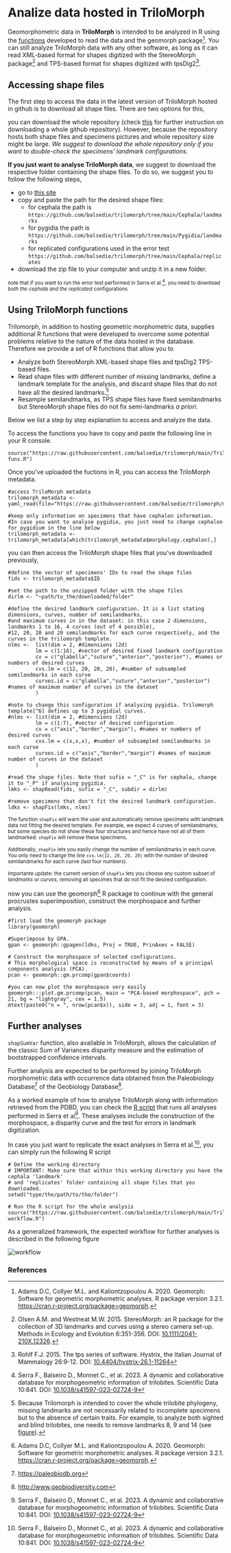 # Analize data hosted in TriloMorph

Geomorphometric data in **TriloMorph** is intended to be analyzed in R using the [functions](/TriloMorph-funs.R) developed to read the data and the geomorph package[^N]. You can still analyze TriloMorph data with any other software, as long as it can read XML-based format for shapes digitized with the StereoMorph package[^1] and TPS-based format for shapes digitized with tpsDig2[^2].

## Accessing shape files

The first step to access the data in the latest version of TriloMorph hosted in github is to download all shape files. There are two options for this,

you can download the whole repository (check [this](https://www.gitkraken.com/learn/git/github-download#how-to-download-a-github-repository) for further instruction on downloading a whole github repository). However, because the repository hosts both shape files and specimens pictures and whole repository size might be large. *We suggest to download the whole repository only if you want to double-check the specimens' landmark configurations.*

**If you just want to analyse TriloMorph data**, we suggest to download the respective folder containing the shape files. To do so, we suggest you to follow the following steps,
   * go to [this site](https://download-directory.github.io/)
   * copy and paste the path for the desired shape files:
       * for cephala the path is `https://github.com/balsedie/trilomorph/tree/main/Cephala/landmarks`
       * for pygidia the path is `https://github.com/balsedie/trilomorph/tree/main/Pygidia/landmarks`
       * for replicated configurations used in the error test `https://github.com/balsedie/trilomorph/tree/main/Cephala/replicates`
   * download the zip file to your computer and unzip it in a new folder.
  
  <sup> note that if you want to run the error test performed in Serra et al.[^6], you need to download *both the cephala and the replicated* configurations</sup>

## Using TriloMorph functions

Trilomorph, in addition to hosting geometric morphometric data, supplies additional R functions that were developed to overcome some potential problems relative to the nature of the data hosted in the database. Therefore we provide a set of R functions that allow you to
  * Analyze both StereoMorph XML-based shape files and tpsDig2 TPS-based files. 
  * Read shape files with different number of missing landmarks, define a landmark template for the analysis, and discard shape files that do not have all the desired landmarks.[^3]
  * Resample semilandmarks, as TPS shape files have fixed semilandmarks but StereoMorph shape files do not fix semi-landmarks _a priori_.

Below we list a step by step explanation to access and analyze the data.

To access the functions you have to copy and paste the following line in your R console.

    source("https://raw.githubusercontent.com/balsedie/trilomorph/main/TriloMorph-funs.R")

Once you've uploaded the fuctions in R, you can access the TriloMorph metadata.

    #access TriloMorph metadata
    trilomorph_metadata <- yaml_read(file="https://raw.githubusercontent.com/balsedie/trilomorph/main/trilomorph.yaml")

    #keep only information on specimens that have cephalon information. 
    #In case you want to analyse pygidia, you just need to change cephalon for pygidium in the line below
    trilomorph_metadata <- trilomorph_metadata[which(trilomorph_metadata$morphology.cephalon),]
    
you can then access the TriloMorph shape files that you've downloaded previously,
    
    #define the vector of specimens' IDs to read the shape files
    fids <- trilomorph_metadata$ID
    
    #set the path to the unzipped folder with the shape files
    dirlm <- "~path/to_the/downloaded/folder" 
    
    #define the desired landmark configuration. It is a list stating dimensions, curves, number of semilandmarks, 
    #and maximum curves in in the dataset: in this case 2 dimensions, landmarks 1 to 16, 4 curves (out of 4 possible), 
    #12, 20, 20 and 20 semilandmarks for each curve respectively, and the curves in the trilomorph template.
    nlms <-  list(dim = 2, #dimensions (2d)
             lm = c(1:16), #vector of desired fixed landmark configuration
             cv = c("glabella","suture","anterior","posterior"), #names or numbers of desired curves
             cvs.lm = c(12, 20, 20, 20), #number of subsampled semilandmarks in each curve
             curves.id = c("glabella","suture","anterior","posterior") #names of maximum number of curves in the dataset
             )

    #note to change this configuration if analysing pygidia. Trilomorph template[^6] defines up to 3 pygidial curves.
    #nlms <- list(dim = 2, #dimensions (2d)
             lm = c(1:7), #vector of desired configuration
             cv = c("axis","border","margin"), #names or numbers of desired curves
             cvs.lm = c(x,x,x), #number of subsampled semilandmarks in each curve
             curves.id = c("axis","border","margin") #names of maximum number of curves in the dataset
             )

    #read the shape files. Note that sufix = "_C" is for cephala, change it to "_P" if analysing pygidia.
    lmks <- shapRead(fids, sufix = "_C", subdir = dirlm)
    
    #remove specimens that don't fit the desired landmark configuration.
    ldks <- shapFix(lmks, nlms)

<sup>The function `shapFix` will warn the user and automatically remove specimens with landmark data not fitting the desired template. For example, we expect 4 curves of semilandmarks; but some species do not show these four structures and hence have not all of them landmarked. `shapFix` will remove these specimens.</sup>

<sup>Additionally, `shapFix` lets you easily change the number of semilandmarks in each curve. You only need to change the line `cvs.lm(12, 20, 20, 20)` with the number of desired semilandmarks for each curve (last four numbers).

<sup>Importante update: the current version of `shapFix` lets you choose any custom subset of *landmarks* or *curves*, removing all specimes that do not fit the desired configuration.


now you can use the geomorph[^N] R package to continue with the general procrustes superimposition, construct the morphospace and further analysis.

    #first load the geomorph package
    library(geomorph)
    
    #Superimpose by GPA.
    gpan <- geomorph::gpagen(ldks, Proj = TRUE, PrinAxes = FALSE)
    
    # Construct the morphospace of selected configurations.
    # This morphological space is reconstructed by means of a principal components analysis (PCA).
    pcan <- geomorph::gm.prcomp(gpan$coords)
    
    #you can now plot the morphospace very easily
    geomorph:::plot.gm.prcomp(pcan, main = "PCA-based morphospace", pch = 21, bg = "lightgray", cex = 1.5)
    mtext(paste0("n = ", nrow(pcan$x)), side = 3, adj = 1, font = 3)

## Further analyses

`shapSumVar` function, also available in TriloMorph, allows the calculation of the classic Sum of Variances disparity measure and the estimation of bootstrapped confidence intervals.

Further analysis are expected to be performed by joining TriloMorph morphometric data with occurrence data obtained from the Paleobiology Database[^4] of the Geobiology Database[^5].

As a worked example of how to analyse TriloMorph along with information retrieved from the PDBD, you can check the [R script](/TriloMorph-workflow.R) that runs all analyses performed in Serra et al[^6]. These analyses include the construction of the morphospace, a disparity curve and the test for errors in landmark digitization. 

In case you just want to replicate the exact analyses in Serra et al.[^6], you can simply run the following R script
    
    # Define the working directory
    # IMPORTANT: Make sure that within this working directory you have the cephala 'landmark' 
    # and 'replicates' folder containing all shape files that you downloaded.
    setwd("type/the/path/to/the/folder")

    # Run the R script for the whole analysis
    source("https://raw.githubusercontent.com/balsedie/trilomorph/main/TriloMorph-workflow.R")

As a generalized framework, the expected workflow for further analyses is described in the following figure

![workflow](/Serra_workflow.jpg)

### References
[^N]: Adams D.C, Collyer M.L. and Kaliontzopoulou A. 2020. Geomorph: Software for geometric morphometric analyses. R package version 3.2.1. https://cran.r-project.org/package=geomorph.
[^1]: Olsen A.M. and Westneat M.W. 2015. StereoMorph: an R package for the collection of 3D landmarks and curves using a stereo camera set-up. Methods in Ecology and Evolution 6:351-356. DOI: [10.1111/2041-210X.12326](https://doi.org/10.1111/2041-210X.12326).
[^2]: Rohlf F.J. 2015. The tps series of software. Hystrix, the Italian Journal of Mammalogy 26:9-12. DOI: [10.4404/hystrix-26.1-11264](https://doi.org/10.4404/hystrix-26.1-11264)
[^3]: Because Trilomorph is intended to cover the whole trilobite phylogeny, missing landmarks are not necessarily related to incomplete specimens but to the absence of certain traits. For example, to analyze both sighted and blind trilobites, one needs to remove landmarks 8, 9 and 14 (see [figure](https://figshare.com/ndownloader/files/40535717/preview/40535717/preview.jpg)).
[^4]: https://paleobiodb.org
[^5]: http://www.geobiodiversity.com
[^6]: Serra F., Balseiro D., Monnet C., et al. 2023. A dynamic and collaborative database for morphogeometric information of trilobites. Scientific Data 10:841. DOI: [10.1038/s41597-023-02724-9](https://doi.org/10.1038/s41597-023-02724-9)



